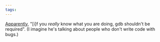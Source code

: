 ```yaml
---
tags: 
---
```


[Apparently](http://mytechrants.wordpress.com/2009/05/22/debugging-a-segmentation-fault-using-gdb/), "\[i\]f you *really* know what you are doing, gdb shouldn't be required". (I imagine he's talking about people who don't write code with bugs.)
